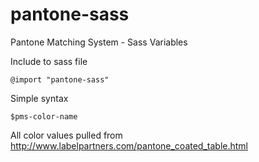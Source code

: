 pantone-sass
============

Pantone Matching System - Sass Variables 

Include to sass file

    @import "pantone-sass"

Simple syntax

    $pms-color-name

All color values pulled from
http://www.labelpartners.com/pantone_coated_table.html